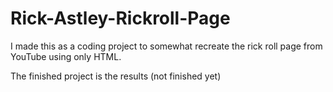 # Rick-Astley-Rickroll-Page
I made this as a coding project to somewhat recreate the rick roll page from YouTube using only HTML.

The finished project is the results (not finished yet)


